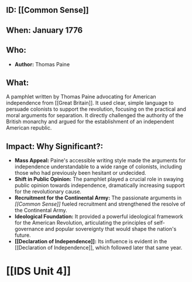 ## ID: [[Common Sense]] 
## When: January 1776

## Who:
* **Author:** Thomas Paine

## What:
A pamphlet written by Thomas Paine advocating for American independence from [[Great Britain]].  It used clear, simple language to persuade colonists to support the revolution, focusing on the practical and moral arguments for separation.  It directly challenged the authority of the British monarchy and argued for the establishment of an independent American republic.

## Impact: Why Significant?:
* **Mass Appeal:** Paine's accessible writing style made the arguments for independence understandable to a wide range of colonists, including those who had previously been hesitant or undecided.
* **Shift in Public Opinion:**  The pamphlet played a crucial role in swaying public opinion towards independence, dramatically increasing support for the revolutionary cause.
* **Recruitment for the Continental Army:** The passionate arguments in *[[Common Sense]]* fueled recruitment and strengthened the resolve of the Continental Army.
* **Ideological Foundation:** It provided a powerful ideological framework for the American Revolution, articulating the principles of self-governance and popular sovereignty that would shape the nation's future.
* **[[Declaration of Independence]]:** Its influence is evident in the [[Declaration of Independence]], which followed later that same year.


# [[IDS Unit 4]]
